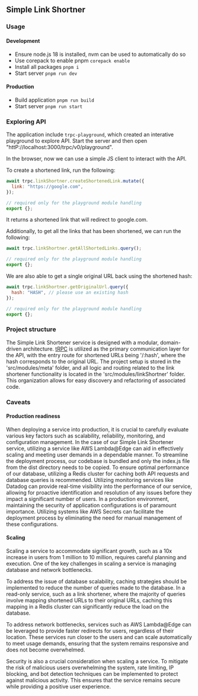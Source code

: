 ## Simple Link Shortner

### Usage

#### Development

- Ensure node.js 18 is installed, nvm can be used to automatically do so
- Use corepack to enable pnpm `corepack enable`
- Install all packages `pnpm i`
- Start server `pnpm run dev`

#### Production

- Build application `pnpm run build`
- Start server `pnpm run start`

### Exploring API

The application include `trpc-playground`, which created an interative playground to explore API.
Start the server and then open "httP://localhost:3000/trpc/v0/playground".

In the browser, now we can use a simple JS client to interact with the API.

To create a shortened link, run the following:

```javascript
await trpc.linkShortner.createShortenedLink.mutate({
  link: "https://google.com",
});

// required only for the playground module handling
export {};
```

It returns a shortened link that will redirect to google.com.

Additionally, to get all the links that has been shortened, we can run the following:

```javascript
await trpc.linkShortner.getAllShortedLinks.query();

// required only for the playground module handling
export {};
```

We are also able to get a single original URL back using the shortened hash:

```javascript
await trpc.linkShortner.getOriginalUrl.query({
  hash: "HASH", // please use an existing hash
});

// required only for the playground module handling
export {};
```

### Project structure

The Simple Link Shortener service is designed with a modular, domain-driven architecture.
[tRPC](https://trpc.io/) is utilized as the primary communication layer for the API, with
the entry route for shortened URLs being '/:hash', where the hash corresponds to the original URL.
The project setup is stored in the 'src/modules/meta' folder, and all logic and routing related to
the link shortener functionality is located in the 'src/modules/linkShortner' folder.
This organization allows for easy discovery and refactoring of associated code.

### Caveats

#### Production readiness

When deploying a service into production, it is crucial to carefully evaluate various key factors such
as scalability, reliability, monitoring, and configuration management. In the case of our Simple Link
Shortener service, utilizing a service like AWS Lambda@Edge can aid in effectively scaling and meeting
user demands in a dependable manner. To streamline the deployment process, our codebase is bundled and
only the index.js file from the dist directory needs to be copied. To ensure optimal performance of our
database, utilizing a Redis cluster for caching both API requests and database queries is recommended.
Utilizing monitoring services like Datadog can provide real-time visibility into the performance of our
service, allowing for proactive identification and resolution of any issues before they impact a significant
number of users. In a production environment, maintaining the security of application configurations
is of paramount importance. Utilizing systems like AWS Secrets can facilitate the deployment process by
eliminating the need for manual management of these configurations.

#### Scaling

Scaling a service to accommodate significant growth, such as a 10x increase in users from 1 million to
10 million, requires careful planning and execution. One of the key challenges in scaling a service is
managing database and network bottlenecks.

To address the issue of database scalability, caching strategies should be implemented to reduce
the number of queries made to the database. In a read-only service, such as a link shortener, where
the majority of queries involve mapping shortened URLs to their original URLs, caching this mapping
in a Redis cluster can significantly reduce the load on the database.

To address network bottlenecks, services such as AWS Lambda@Edge can be leveraged to provide faster
redirects for users, regardless of their location. These services run closer to the users and can
scale automatically to meet usage demands, ensuring that the system remains responsive and does not
become overwhelmed.

Security is also a crucial consideration when scaling a service. To mitigate the risk of malicious
users overwhelming the system, rate limiting, IP blocking, and bot detection techniques can be
implemented to protect against malicious activity. This ensures that the service remains secure while
providing a positive user experience.
